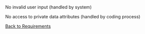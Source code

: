 No invalid user input (handled by system)

No access to private data attributes (handled by coding process)

[Back to Requirements](https://github.com/SirRexOfRider/CYBR404-UNK-Oregon-Trail/blob/main/Project/Requirements/Requirements.md)

